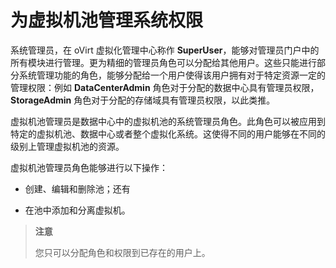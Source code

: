 # 为虚拟机池管理系统权限

系统管理员，在 oVirt 虚拟化管理中心称作
**SuperUser**，能够对管理员门户中的所有模块进行管理。更为精细的管理员角色可以分配给其他用户。这些只能进行部分系统管理功能的角色，能够分配给一个用户使得该用户拥有对于特定资源一定的管理权限：例如
**DataCenterAdmin** 角色对于分配的数据中心具有管理员权限，**StorageAdmin**
角色对于分配的存储域具有管理员权限，以此类推。

虚拟机池管理员是数据中心中的虚拟机池的系统管理员角色。此角色可以被应用到特定的虚拟机池、数据中心或者整个虚拟化系统。这使得不同的用户能够在不同的级别上管理虚拟机池的资源。

虚拟机池管理员角色能够进行以下操作：

-   创建、编辑和删除池；还有

-   在池中添加和分离虚拟机。

> **注意**
>
> 您只可以分配角色和权限到已存在的用户上。

